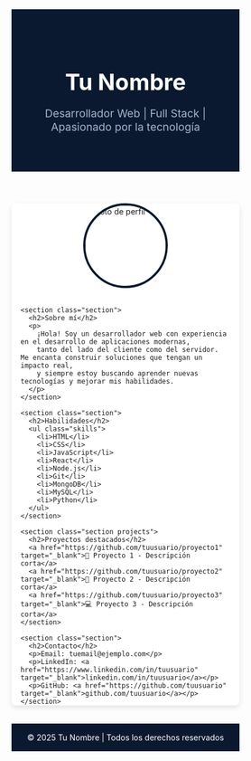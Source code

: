 <!DOCTYPE html>
<html lang="es">
<head>
  <meta charset="UTF-8" />
  <meta name="viewport" content="width=device-width, initial-scale=1.0" />
  <title>Sobre mí - Programador</title>
  <link href="https://fonts.googleapis.com/css2?family=Roboto:wght@400;700&display=swap" rel="stylesheet" />
  <style>
    * {
      box-sizing: border-box;
      margin: 0;
      padding: 0;
    }

    body {
      font-family: 'Roboto', sans-serif;
      background-color: #f2f4f8;
      color: #333;
      line-height: 1.6;
    }

    header {
      background-color: #0a192f;
      color: #fff;
      padding: 3rem 1rem;
      text-align: center;
    }

    header h1 {
      font-size: 2.5rem;
      margin-bottom: 0.5rem;
    }

    header p {
      font-size: 1.2rem;
      color: #a8b2d1;
    }

    .container {
      max-width: 1000px;
      margin: 2rem auto;
      padding: 0 1rem;
      background-color: #fff;
      border-radius: 8px;
      box-shadow: 0 4px 10px rgba(0, 0, 0, 0.1);
    }

    .profile-img {
      width: 150px;
      height: 150px;
      border-radius: 50%;
      object-fit: cover;
      margin: 2rem auto;
      display: block;
      border: 4px solid #0a192f;
    }

    .section {
      padding: 2rem;
    }

    .section h2 {
      color: #0a192f;
      margin-bottom: 1rem;
      border-bottom: 2px solid #0a192f;
      display: inline-block;
    }

    ul.skills {
      list-style: none;
      display: flex;
      flex-wrap: wrap;
      gap: 0.5rem;
      margin-top: 1rem;
    }

    ul.skills li {
      background-color: #e0e0e0;
      padding: 0.5rem 1rem;
      border-radius: 20px;
      font-weight: bold;
    }

    .projects a {
      display: block;
      color: #007acc;
      margin: 0.5rem 0;
      text-decoration: none;
      transition: all 0.3s ease;
    }

    .projects a:hover {
      color: #005f99;
    }

    footer {
      text-align: center;
      padding: 1rem;
      background-color: #0a192f;
      color: #fff;
      margin-top: 2rem;
    }

    @media (max-width: 600px) {
      header h1 {
        font-size: 2rem;
      }

      .section {
        padding: 1rem;
      }
    }
  </style>
</head>
<body>

  <header>
    <h1>Tu Nombre</h1>
    <p>Desarrollador Web | Full Stack | Apasionado por la tecnología</p>
  </header>

  <div class="container">
    <img src="https://via.placeholder.com/150" alt="Foto de perfil" class="profile-img" />

    <section class="section">
      <h2>Sobre mí</h2>
      <p>
        ¡Hola! Soy un desarrollador web con experiencia en el desarrollo de aplicaciones modernas,
        tanto del lado del cliente como del servidor. Me encanta construir soluciones que tengan un impacto real,
        y siempre estoy buscando aprender nuevas tecnologías y mejorar mis habilidades.
      </p>
    </section>

    <section class="section">
      <h2>Habilidades</h2>
      <ul class="skills">
        <li>HTML</li>
        <li>CSS</li>
        <li>JavaScript</li>
        <li>React</li>
        <li>Node.js</li>
        <li>Git</li>
        <li>MongoDB</li>
        <li>MySQL</li>
        <li>Python</li>
      </ul>
    </section>

    <section class="section projects">
      <h2>Proyectos destacados</h2>
      <a href="https://github.com/tuusuario/proyecto1" target="_blank">🧠 Proyecto 1 - Descripción corta</a>
      <a href="https://github.com/tuusuario/proyecto2" target="_blank">📱 Proyecto 2 - Descripción corta</a>
      <a href="https://github.com/tuusuario/proyecto3" target="_blank">💻 Proyecto 3 - Descripción corta</a>
    </section>

    <section class="section">
      <h2>Contacto</h2>
      <p>Email: tuemail@ejemplo.com</p>
      <p>LinkedIn: <a href="https://www.linkedin.com/in/tuusuario" target="_blank">linkedin.com/in/tuusuario</a></p>
      <p>GitHub: <a href="https://github.com/tuusuario" target="_blank">github.com/tuusuario</a></p>
    </section>
  </div>

  <footer>
    © 2025 Tu Nombre | Todos los derechos reservados
  </footer>

</body>
</html>

